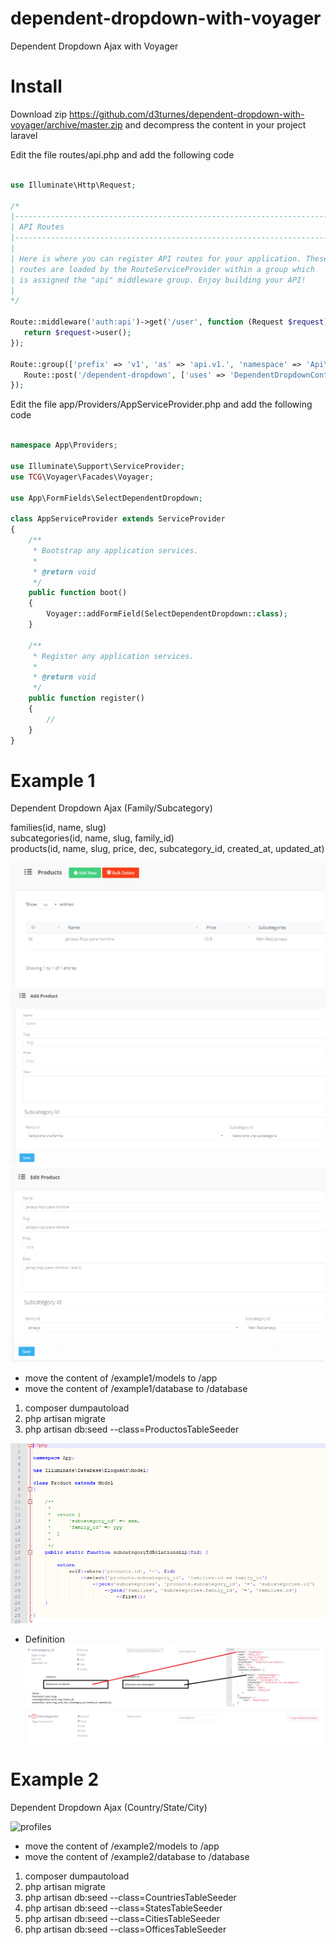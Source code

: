 # dependent-dropdown-with-voyager
Dependent Dropdown Ajax with Voyager
 
# Install
Download zip https://github.com/d3turnes/dependent-dropdown-with-voyager/archive/master.zip and decompress the content in your project laravel

Edit the file routes/api.php and add the following code

```php

use Illuminate\Http\Request;

/*
|--------------------------------------------------------------------------
| API Routes
|--------------------------------------------------------------------------
|
| Here is where you can register API routes for your application. These
| routes are loaded by the RouteServiceProvider within a group which
| is assigned the "api" middleware group. Enjoy building your API!
|
*/

Route::middleware('auth:api')->get('/user', function (Request $request) {
   return $request->user();
});

Route::group(['prefix' => 'v1', 'as' => 'api.v1.', 'namespace' => 'Api\\V1\\'], function() {
   Route::post('/dependent-dropdown', ['uses' => 'DependentDropdownController@index', 'as' => 'dropdown']);
});

```

Edit the file app/Providers/AppServiceProvider.php and add the following code

```php

namespace App\Providers;

use Illuminate\Support\ServiceProvider;
use TCG\Voyager\Facades\Voyager;

use App\FormFields\SelectDependentDropdown;

class AppServiceProvider extends ServiceProvider
{
    /**
     * Bootstrap any application services.
     *
     * @return void
     */
    public function boot()
    {
        Voyager::addFormField(SelectDependentDropdown::class);
    }

    /**
     * Register any application services.
     *
     * @return void
     */
    public function register()
    {
        //
    }
}

```

# Example 1

Dependent Dropdown Ajax (Family/Subcategory)

families(id, name, slug)  
subcategories(id, name, slug, family_id)  
products(id, name, slug, price, dec, subcategory_id, created_at, updated_at)  

![list-products](https://raw.githubusercontent.com/d3turnes/storage/master/example1/list.png)
![add-products](https://raw.githubusercontent.com/d3turnes/storage/master/example1/add_new.png)
![edit-products](https://raw.githubusercontent.com/d3turnes/storage/master/example1/edit.png)


* move the content of /example1/models to /app
* move the content of /example1/database to /database

1. composer dumpautoload
2. php artisan migrate
3. php artisan db:seed --class=ProductosTableSeeder

![model-products](https://raw.githubusercontent.com/d3turnes/storage/master/example1/model.png)

* Definition
![bread-products](https://raw.githubusercontent.com/d3turnes/storage/master/example1/definition.png)

# Example 2

Dependent Dropdown Ajax (Country/State/City)

![profiles](https://raw.githubusercontent.com/d3turnes/dependent-dropdown-with-voyager/master/example2/profiles.png)

* move the content of /example2/models to /app
* move the content of /example2/database to /database

1. composer dumpautoload
2. php artisan migrate
3. php artisan db:seed --class=CountriesTableSeeder
3. php artisan db:seed --class=StatesTableSeeder
3. php artisan db:seed --class=CitiesTableSeeder
3. php artisan db:seed --class=OfficesTableSeeder
